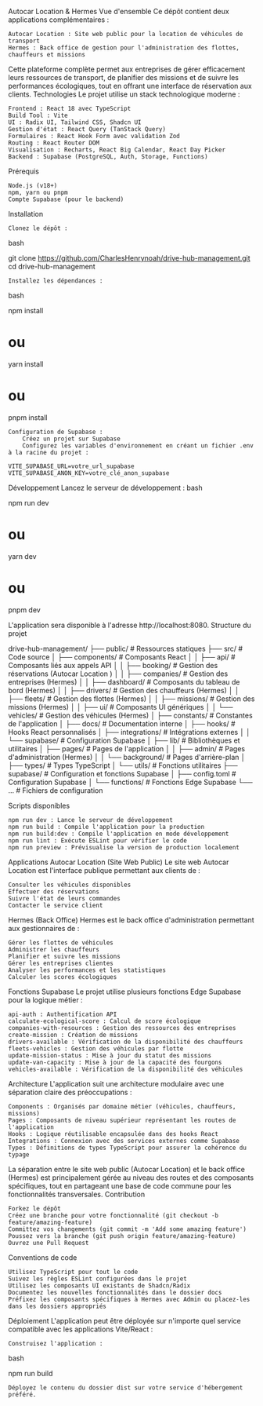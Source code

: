Autocar Location & Hermes
Vue d'ensemble
Ce dépôt contient deux applications complémentaires :

    Autocar Location : Site web public pour la location de véhicules de transport
    Hermes : Back office de gestion pour l'administration des flottes, chauffeurs et missions

Cette plateforme complète permet aux entreprises de gérer efficacement leurs ressources de transport, de planifier des missions et de suivre les performances écologiques, tout en offrant une interface de réservation aux clients.
Technologies
Le projet utilise un stack technologique moderne :

    Frontend : React 18 avec TypeScript
    Build Tool : Vite
    UI : Radix UI, Tailwind CSS, Shadcn UI
    Gestion d'état : React Query (TanStack Query)
    Formulaires : React Hook Form avec validation Zod
    Routing : React Router DOM
    Visualisation : Recharts, React Big Calendar, React Day Picker
    Backend : Supabase (PostgreSQL, Auth, Storage, Functions)

Prérequis

    Node.js (v18+)
    npm, yarn ou pnpm
    Compte Supabase (pour le backend)

Installation

    Clonez le dépôt :

bash

git clone https://github.com/CharlesHenrynoah/drive-hub-management.git
cd drive-hub-management

    Installez les dépendances :

bash

npm install
# ou
yarn install
# ou
pnpm install

    Configuration de Supabase :
        Créez un projet sur Supabase
        Configurez les variables d'environnement en créant un fichier .env à la racine du projet :

    VITE_SUPABASE_URL=votre_url_supabase
    VITE_SUPABASE_ANON_KEY=votre_clé_anon_supabase

Développement
Lancez le serveur de développement :
bash

npm run dev
# ou
yarn dev
# ou
pnpm dev

L'application sera disponible à l'adresse http://localhost:8080.
Structure du projet

drive-hub-management/
├── public/                  # Ressources statiques
├── src/                     # Code source
│   ├── components/          # Composants React
│   │   ├── api/             # Composants liés aux appels API
│   │   ├── booking/         # Gestion des réservations (Autocar Location )
│   │   ├── companies/       # Gestion des entreprises (Hermes)
│   │   ├── dashboard/       # Composants du tableau de bord (Hermes)
│   │   ├── drivers/         # Gestion des chauffeurs (Hermes)
│   │   ├── fleets/          # Gestion des flottes (Hermes)
│   │   ├── missions/        # Gestion des missions (Hermes)
│   │   ├── ui/              # Composants UI génériques
│   │   └── vehicles/        # Gestion des véhicules (Hermes)
│   ├── constants/           # Constantes de l'application
│   ├── docs/                # Documentation interne
│   ├── hooks/               # Hooks React personnalisés
│   ├── integrations/        # Intégrations externes
│   │   └── supabase/        # Configuration Supabase
│   ├── lib/                 # Bibliothèques et utilitaires
│   ├── pages/               # Pages de l'application
│   │   ├── admin/           # Pages d'administration (Hermes)
│   │   └── background/      # Pages d'arrière-plan
│   ├── types/               # Types TypeScript
│   └── utils/               # Fonctions utilitaires
├── supabase/                # Configuration et fonctions Supabase
│   ├── config.toml          # Configuration Supabase
│   └── functions/           # Fonctions Edge Supabase
└── ...                      # Fichiers de configuration

Scripts disponibles

    npm run dev : Lance le serveur de développement
    npm run build : Compile l'application pour la production
    npm run build:dev : Compile l'application en mode développement
    npm run lint : Exécute ESLint pour vérifier le code
    npm run preview : Prévisualise la version de production localement

Applications
Autocar Location (Site Web Public)
Le site web Autocar Location est l'interface publique permettant aux clients de :

    Consulter les véhicules disponibles
    Effectuer des réservations
    Suivre l'état de leurs commandes
    Contacter le service client

Hermes (Back Office)
Hermes est le back office d'administration permettant aux gestionnaires de :

    Gérer les flottes de véhicules
    Administrer les chauffeurs
    Planifier et suivre les missions
    Gérer les entreprises clientes
    Analyser les performances et les statistiques
    Calculer les scores écologiques

Fonctions Supabase
Le projet utilise plusieurs fonctions Edge Supabase pour la logique métier :

    api-auth : Authentification API
    calculate-ecological-score : Calcul de score écologique
    companies-with-resources : Gestion des ressources des entreprises
    create-mission : Création de missions
    drivers-available : Vérification de la disponibilité des chauffeurs
    fleets-vehicles : Gestion des véhicules par flotte
    update-mission-status : Mise à jour du statut des missions
    update-van-capacity : Mise à jour de la capacité des fourgons
    vehicles-available : Vérification de la disponibilité des véhicules

Architecture
L'application suit une architecture modulaire avec une séparation claire des préoccupations :

    Components : Organisés par domaine métier (véhicules, chauffeurs, missions)
    Pages : Composants de niveau supérieur représentant les routes de l'application
    Hooks : Logique réutilisable encapsulée dans des hooks React
    Integrations : Connexion avec des services externes comme Supabase
    Types : Définitions de types TypeScript pour assurer la cohérence du typage

La séparation entre le site web public (Autocar Location) et le back office (Hermes) est principalement gérée au niveau des routes et des composants spécifiques, tout en partageant une base de code commune pour les fonctionnalités transversales.
Contribution

    Forkez le dépôt
    Créez une branche pour votre fonctionnalité (git checkout -b feature/amazing-feature)
    Committez vos changements (git commit -m 'Add some amazing feature')
    Poussez vers la branche (git push origin feature/amazing-feature)
    Ouvrez une Pull Request

Conventions de code

    Utilisez TypeScript pour tout le code
    Suivez les règles ESLint configurées dans le projet
    Utilisez les composants UI existants de Shadcn/Radix
    Documentez les nouvelles fonctionnalités dans le dossier docs
    Préfixez les composants spécifiques à Hermes avec Admin ou placez-les dans les dossiers appropriés

Déploiement
L'application peut être déployée sur n'importe quel service compatible avec les applications Vite/React :

    Construisez l'application :

bash

npm run build

    Déployez le contenu du dossier dist sur votre service d'hébergement préféré.

